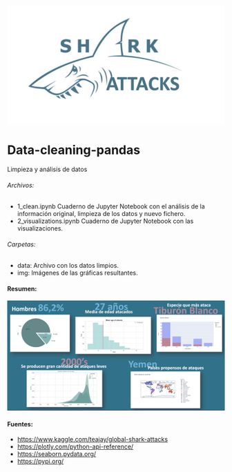 ![Title](img/title.png)
# Data-cleaning-pandas
Limpieza y análisis de datos

###### Archivos:
  * 1_clean.ipynb 
    Cuaderno de Jupyter Notebook con el análisis de la información original, limpieza de los datos y nuevo fichero.
  * 2_visualizations.ipynb 
    Cuaderno de Jupyter Notebook con las visualizaciones.

###### Carpetas:
  * data: Archivo con los datos limpios.
  * img: Imágenes de las gráficas resultantes.


#### Resumen:
![resumen](img/resumen.png)






#### Fuentes:
 * https://www.kaggle.com/teajay/global-shark-attacks
 * https://plotly.com/python-api-reference/
 * https://seaborn.pydata.org/
 * https://pypi.org/
